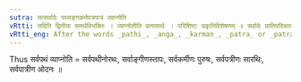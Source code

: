 ```yaml
---
sutra: तत्सर्वादेः पथ्यङ्गकर्मपत्रपात्रं व्याप्नोति
vRtti: तदिति द्वितीया समर्थविभक्तिः । व्याप्नोतीति प्रत्ययार्थः । परिशिष्टः प्रकृतिविशेषणम् ॥ सर्वादेः प्रातिपदिकात् पथि अङ्ग कर्मन् पत्र पात्र इत्येवमन्ताद् द्वितीयासमर्थाद्व्याप्नोतीत्यस्मिन्नर्थे खः प्रत्ययो भवति ॥
vRtti_eng: After the words _pathi_, _anga_, _karman_, _patra_ or _patra_, preceded by _sarva_, being in the second case in construction, the affix _kha_ (ईन) comes in the sense of \"what pervades or fills the whole of that\".
---
```

Thus सर्वपथं व्याप्नोति = सर्वपथीनोरथः, सर्वाङ्गीणस्तापः, सर्वकर्मीणः पुरुषः, सर्वपत्रीणः सारथिः, सर्वपात्रीण ओदनः ॥
